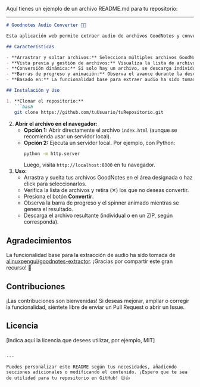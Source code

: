 Aquí tienes un ejemplo de un archivo README.md para tu repositorio:

---

```markdown
# Goodnotes Audio Converter 📢🎵

Esta aplicación web permite extraer audio de archivos GoodNotes y convertirlo a formato MP3, con una interfaz moderna y animada. ¡Solo arrastra y suelta tus archivos, revisa la lista, retira los que no necesites y dale click a "Convertir" para obtener tus audios! 🚀

## Características

- **Arrastrar y soltar archivos:** Selecciona múltiples archivos GoodNotes fácilmente.
- **Vista previa y gestión de archivos:** Visualiza la lista de archivos seleccionados y retira los que no deseas convertir (sólo haciendo click en la “✕”).
- **Conversión dinámica:** Si solo hay un archivo, se descarga individualmente; si hay varios, se generan en un ZIP.
- **Barras de progreso y animación:** Observa el avance durante la descompresión y la generación del ZIP, con una interfaz interactiva y atractiva.
- **Basado en:** La funcionalidad base para extraer audio ha sido tomada de [alinuxpengui/goodnotes-extractor](https://github.com/alinuxpengui/goodnotes-extractor) 🎉

## Instalación y Uso

1. **Clonar el repositorio:**
   ```bash
   git clone https://github.com/tuUsuario/tuRepositorio.git
   ```
2. **Abrir el archivo en el navegador:**
   - **Opción 1:** Abrir directamente el archivo `index.html` (aunque se recomienda usar un servidor local).
   - **Opción 2:** Ejecuta un servidor local. Por ejemplo, con Python:
     ```bash
     python -m http.server
     ```
     Luego, visita `http://localhost:8000` en tu navegador.
3. **Uso:**
   - Arrastra y suelta tus archivos GoodNotes en el área designada o haz click para seleccionarlos.
   - Verifica la lista de archivos y retira (✕) los que no deseas convertir.
   - Presiona el botón **Convertir**.
   - Observa la barra de progreso y el spinner animado mientras se genera el resultado.
   - Descarga el archivo resultante (individual o en un ZIP, según corresponda).

## Agradecimientos

La funcionalidad base para la extracción de audio ha sido tomada de [alinuxpengui/goodnotes-extractor](https://github.com/alinuxpengui/goodnotes-extractor). ¡Gracias por compartir este gran recurso! 🙌

## Contribuciones

¡Las contribuciones son bienvenidas! Si deseas mejorar, ampliar o corregir la funcionalidad, siéntete libre de enviar un Pull Request o abrir un Issue.

## Licencia

[Indica aquí la licencia que desees utilizar, por ejemplo, MIT]

```

---

Puedes personalizar este README según tus necesidades, añadiendo secciones adicionales o modificando el contenido. ¡Espero que te sea de utilidad para tu repositorio en GitHub! 😊👍
